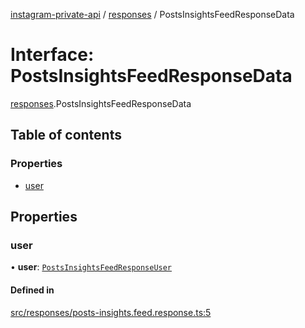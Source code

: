 [instagram-private-api](../../README.md) / [responses](../../modules/responses.md) / PostsInsightsFeedResponseData

# Interface: PostsInsightsFeedResponseData

[responses](../../modules/responses.md).PostsInsightsFeedResponseData

## Table of contents

### Properties

- [user](PostsInsightsFeedResponseData.md#user)

## Properties

### user

• **user**: [`PostsInsightsFeedResponseUser`](PostsInsightsFeedResponseUser.md)

#### Defined in

[src/responses/posts-insights.feed.response.ts:5](https://github.com/Nerixyz/instagram-private-api/blob/b3351b9/src/responses/posts-insights.feed.response.ts#L5)
